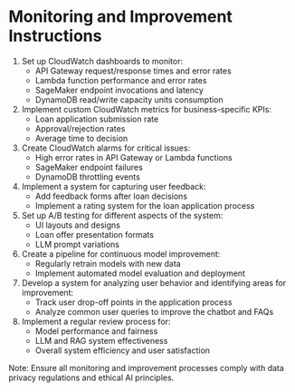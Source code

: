 # Monitoring and Improvement Instructions

1. Set up CloudWatch dashboards to monitor:
   - API Gateway request/response times and error rates
   - Lambda function performance and error rates
   - SageMaker endpoint invocations and latency
   - DynamoDB read/write capacity units consumption
2. Implement custom CloudWatch metrics for business-specific KPIs:
   - Loan application submission rate
   - Approval/rejection rates
   - Average time to decision
3. Create CloudWatch alarms for critical issues:
   - High error rates in API Gateway or Lambda functions
   - SageMaker endpoint failures
   - DynamoDB throttling events
4. Implement a system for capturing user feedback:
   - Add feedback forms after loan decisions
   - Implement a rating system for the loan application process
5. Set up A/B testing for different aspects of the system:
   - UI layouts and designs
   - Loan offer presentation formats
   - LLM prompt variations
6. Create a pipeline for continuous model improvement:
   - Regularly retrain models with new data
   - Implement automated model evaluation and deployment
7. Develop a system for analyzing user behavior and identifying areas for improvement:
   - Track user drop-off points in the application process
   - Analyze common user queries to improve the chatbot and FAQs
8. Implement a regular review process for:
   - Model performance and fairness
   - LLM and RAG system effectiveness
   - Overall system efficiency and user satisfaction

Note: Ensure all monitoring and improvement processes comply with data privacy regulations and ethical AI principles.